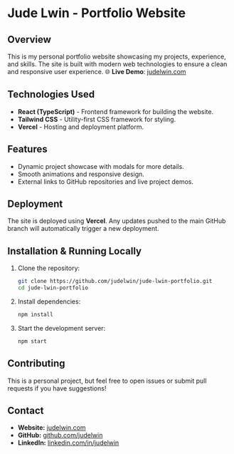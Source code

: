 # Jude Lwin - Portfolio Website

## Overview
This is my personal portfolio website showcasing my projects, experience, and skills. The site is built with modern web technologies to ensure a clean and responsive user experience.
🌐 **Live Demo**: [judelwin.com](https://judelwin.com)
## Technologies Used
- **React (TypeScript)** - Frontend framework for building the website.
- **Tailwind CSS** - Utility-first CSS framework for styling.
- **Vercel** - Hosting and deployment platform.

## Features
- Dynamic project showcase with modals for more details.
- Smooth animations and responsive design.
- External links to GitHub repositories and live project demos.

## Deployment
The site is deployed using **Vercel**. Any updates pushed to the main GitHub branch will automatically trigger a new deployment.

## Installation & Running Locally
1. Clone the repository:
   ```sh
   git clone https://github.com/judelwin/jude-lwin-portfolio.git
   cd jude-lwin-portfolio
   ```
2. Install dependencies:
   ```sh
   npm install
   ```
3. Start the development server:
   ```sh
   npm start
   ```

## Contributing
This is a personal project, but feel free to open issues or submit pull requests if you have suggestions!

## Contact
- **Website:** [judelwin.com](https://judelwin.com)
- **GitHub:** [github.com/judelwin](https://github.com/judelwin)
- **LinkedIn:** [linkedin.com/in/judelwin](https://www.linkedin.com/in/judelwin/)

